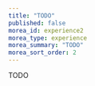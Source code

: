 ```yaml
---
title: "TODO"
published: false
morea_id: experience2
morea_type: experience
morea_summary: "TODO"
morea_sort_order: 2
---
```


TODO

